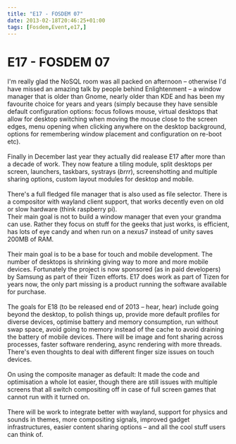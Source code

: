 ```yaml
---
title: "E17 - FOSDEM 07"
date: 2013-02-18T20:46:25+01:00
tags: [Fosdem,Event,e17,]
---
```


# E17 - FOSDEM 07


I'm really glad the NoSQL room was all packed on afternoon – otherwise I'd have missed an amazing talk by people behind 
Enlightenment – a window manager that is older than Gnome, nearly older than KDE and has been my favourite choice for 
years and years (simply because they have sensible default configuration options: focus follows mouse, virtual desktops 
that allow for desktop switching when moving the mouse close to the screen edges, menu opening when clicking anywhere 
on the desktop background, options for remembering window placement and configuration on re-boot etc).<br><br>Finally 
in December last year they actually did realease E17 after more than a decade of work. They now feature a tiling 
module, split desktops per screen, launchers, taskbars, systrays (*brrr*), screenshotting and multiple sharing options, 
custom layout modules for desktop and mobile.<br><br>There's a full fledged file manager that is also used as file 
selector. There is a compositor with wayland client support, that works decently even on old or slow hardware (think 
raspberry pi).<br>Their main goal is not to build a window manager that even your grandma can use. Rather they focus on 
stuff for the geeks that just works, is efficient, has lots of eye candy and when run on a nexus7 instead of unity 
saves 200MB of RAM.<br><br>Their main goal is to be a base for touch and mobile development. The number of desktops is 
shrinking giving way to more and more mobile devices. Fortunately the project is now sponsored (as in paid developers) 
by Samsung as part of their Tizen efforts. E17 does work as part of Tizen for years now, the only part missing is a 
product running the software available for purchase.<br><br>The goals for E18 (to be released end of 2013 – hear, hear) 
include going beyond the desktop, to polish things up, provide more default profiles for diverse devices, optimise 
battery and memory consumption, run without swap space, avoid going to memory instead of the cache to avoid draining 
the battery of mobile devices. There will be image and font sharing across processes, faster software rendering, async 
rendering with more threads. There's even thoughts to deal with different finger size issues on touch 
devices.<br><br>On using the composite manager as default: It made the code and optimisation a whole lot easier, though 
there are still issues with multiple screens that all switch compositing off in case of full screen games that cannot 
run with it turned on.<br><br>There will be work to integrate better with wayland, support for physics and sounds in 
themes, more compositing signals, improved gadget infrastructures, easier content sharing options – and all the cool 
stuff users can think of.
